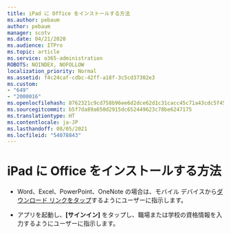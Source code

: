 ```yaml
---
title: iPad に Office をインストールする方法
ms.author: pebaum
author: pebaum
manager: scotv
ms.date: 04/21/2020
ms.audience: ITPro
ms.topic: article
ms.service: o365-administration
ROBOTS: NOINDEX, NOFOLLOW
localization_priority: Normal
ms.assetid: f4c24caf-cdbc-42ff-a18f-3c5cd37302e3
ms.custom:
- "649"
- "2000016"
ms.openlocfilehash: 8762321c9cd758b96ee6d2dce62d1c31cacc45c71a43cdc5f454ea04fe6a24f2
ms.sourcegitcommit: b5f7da89a650d2915dc652449623c78be6247175
ms.translationtype: HT
ms.contentlocale: ja-JP
ms.lasthandoff: 08/05/2021
ms.locfileid: "54078843"
---
```

# <a name="how-to-install-office-on-an-ipad"></a>iPad に Office をインストールする方法

- Word、Excel、PowerPoint、OneNote の場合は、モバイル デバイスから[ダウンロード リンクをタップ](https://support.office.com/article/9df6d10c-7281-4671-8666-6ca8e339b628?wt.mc_id=Alchemy_ClientDIA)するようにユーザーに指示します。

- アプリを起動し、**[サインイン]** をタップし、職場または学校の資格情報を入力するようにユーザーに指示します。
